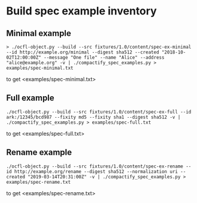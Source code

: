 # Build spec example inventory

## Minimal example

```
> ./ocfl-object.py --build --src fixtures/1.0/content/spec-ex-minimal --id http://example.org/minimal --digest sha512 --created "2018-10-02T12:00:00Z" --message "One file" --name "Alice" --address "alice@example.org" -v | ./compactify_spec_examples.py > examples/spec-minimal.txt
```

to get <examples/spec-minimal.txt>

## Full example

```
./ocfl-object.py --build --src fixtures/1.0/content/spec-ex-full --id ark:/12345/bcd987 --fixity md5 --fixity sha1 --digest sha512 -v | ./compactify_spec_examples.py > examples/spec-full.txt
```

to get <examples/spec-full.txt>

## Rename example

```
./ocfl-object.py --build --src fixtures/1.0/content/spec-ex-rename --id http://example.org/rename --digest sha512 --normalization uri --created "2019-03-14T20:31:00Z" -v | ./compactify_spec_examples.py > examples/spec-rename.txt
```

to get <examples/spec-rename.txt>
